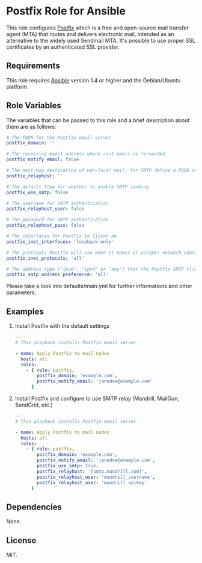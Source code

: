 # Postfix Role for Ansible

This role configures [Postfix](http://www.postfix.org/) which is a free and open-source mail transfer agent (MTA) that routes and delivers electronic mail, intended as an alternative to the widely used Sendmail MTA.
It's possible to use proper SSL certificates by an authenticated SSL provider.



## Requirements

This role requires [Ansible](http://www.ansibleworks.com/) version 1.4 or higher and the Debian/Ubuntu platform.

## Role Variables

The variables that can be passed to this role and a brief description about
them are as follows:

```yaml
# The FQDN for the Postfix email server
postfix_domain: ''

# The receiving email address where root email is forwarded
postfix_notify_email: false

# The next-hop destination of non-local mail, for SMTP define a FQDN or hostname
postfix_relayhost: ''

# The default flag for whether to enable SMTP sending
postfix_use_smtp: false

# The username for SMTP authentication
postfix_relayhost_user: false

# The password for SMTP authentication
postfix_relayhost_pass: false

# The interfaces for Postfix to listen on
postfix_inet_interfaces: 'loopback-only'

# The protocols Postfix will use when it makes or accepts network connections, and also controls what DNS lookups Postfix will use when it makes network connections.
postfix_inet_protocols: 'all'

# The address type ("ipv6", "ipv4" or "any") that the Postfix SMTP client will try first, when a destination has IPv6 and IPv4 addresses with equal MX preference.
postfix_smtp_address_preference: 'all'
```
Please take a look into defaults/main.yml for further informations and other parameters.

## Examples

1. Install Postfix with the default settings

    ```yaml
    ---
    # This playbook installs Postfix email server

    - name: Apply Postfix to mail nodes
      hosts: all
      roles:
        - { role: postfix, 
            postfix_domain: 'example.com',
            postfix_notify_email: 'janedoe@example.com'
          }
    ```

2. Install Postfix and configure to use SMTP relay (Mandrill, MailGun, SendGrid, etc.)

    ```yaml
    ---
    # This playbook installs Postfix email server

    - name: Apply Postfix to mail nodes
      hosts: all
      roles:
        - { role: postfix, 
            postfix_domain: 'example.com',
            postfix_notify_email: 'janedoe@example.com',
            postfix_use_smtp: true,
            postfix_relayhost: '[smtp.mandrill.com]',
            postfix_relayhost_user: 'mandrill_username',
            postfix_relayhost_user: 'mandrill_apikey'
          }
    ```

## Dependencies

None.

## License

MIT.
